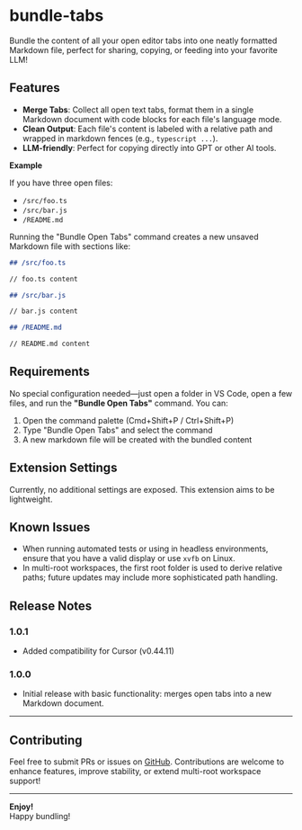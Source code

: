 # bundle-tabs

Bundle the content of all your open editor tabs into one neatly formatted Markdown file, perfect for sharing, copying, or feeding into your favorite LLM!  

## Features

- **Merge Tabs**: Collect all open text tabs, format them in a single Markdown document with code blocks for each file's language mode.  
- **Clean Output**: Each file's content is labeled with a relative path and wrapped in markdown fences (e.g., ```typescript ...```).  
- **LLM-friendly**: Perfect for copying directly into GPT or other AI tools.

**Example**  

If you have three open files:  

- `/src/foo.ts`
- `/src/bar.js`
- `/README.md`

Running the "Bundle Open Tabs" command creates a new unsaved Markdown file with sections like:

```md
## /src/foo.ts

// foo.ts content

## /src/bar.js

// bar.js content

## /README.md

// README.md content
```

## Requirements

No special configuration needed—just open a folder in VS Code, open a few files, and run the **"Bundle Open Tabs"** command. You can:

1. Open the command palette (Cmd+Shift+P / Ctrl+Shift+P)
2. Type "Bundle Open Tabs" and select the command
3. A new markdown file will be created with the bundled content

## Extension Settings

Currently, no additional settings are exposed. This extension aims to be lightweight.

## Known Issues

- When running automated tests or using in headless environments, ensure that you have a valid display or use `xvfb` on Linux.  
- In multi-root workspaces, the first root folder is used to derive relative paths; future updates may include more sophisticated path handling.

## Release Notes

### 1.0.1

- Added compatibility for Cursor (v0.44.11)

### 1.0.0

- Initial release with basic functionality: merges open tabs into a new Markdown document.

---

## Contributing

Feel free to submit PRs or issues on [GitHub](https://github.com/propstreet/bundle-tabs). Contributions are welcome to enhance features, improve stability, or extend multi-root workspace support!

---

**Enjoy!**  
Happy bundling!
